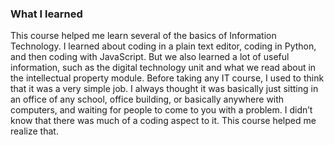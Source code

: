 ### What I learned 

This course helped me learn several of the basics of Information Technology. I learned about coding in a plain text editor, coding in Python, and then coding with JavaScript. But we also learned a lot of useful information, such as the digital technology unit and what we read about in the intellectual property module. Before taking any IT course, I used to think that it was a very simple job. I always thought it was basically just sitting in an office of any school, office building, or basically anywhere with computers, and waiting for people to come to you with a problem. I didn’t know that there was much of a coding aspect to it. This course helped me realize that.
